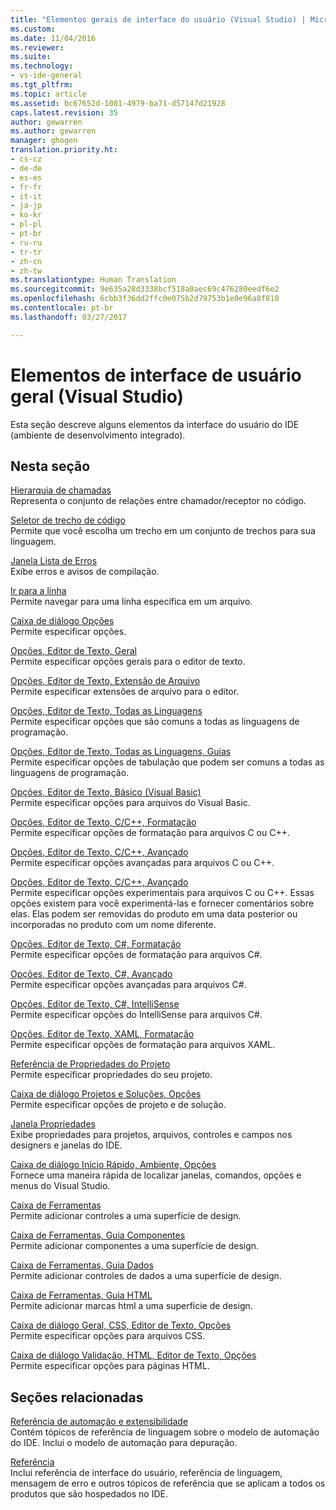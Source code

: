 ```yaml
---
title: "Elementos gerais de interface do usuário (Visual Studio) | Microsoft Docs"
ms.custom: 
ms.date: 11/04/2016
ms.reviewer: 
ms.suite: 
ms.technology:
- vs-ide-general
ms.tgt_pltfrm: 
ms.topic: article
ms.assetid: bc67652d-1001-4979-ba71-d57147d21928
caps.latest.revision: 35
author: gewarren
ms.author: gewarren
manager: ghogen
translation.priority.ht:
- cs-cz
- de-de
- es-es
- fr-fr
- it-it
- ja-jp
- ko-kr
- pl-pl
- pt-br
- ru-ru
- tr-tr
- zh-cn
- zh-tw
ms.translationtype: Human Translation
ms.sourcegitcommit: 9e635a28d3338bcf518a0aec69c476280eedf6e2
ms.openlocfilehash: 6cbb3f36dd2ffc0e075b2d79753b1e0e96a8f810
ms.contentlocale: pt-br
ms.lasthandoff: 03/27/2017

---
```

# <a name="general-user-interface-elements-visual-studio"></a>Elementos de interface de usuário geral (Visual Studio)
Esta seção descreve alguns elementos da interface do usuário do IDE (ambiente de desenvolvimento integrado).  
  
## <a name="in-this-section"></a>Nesta seção  
 [Hierarquia de chamadas](../../ide/reference/call-hierarchy.md)  
 Representa o conjunto de relações entre chamador/receptor no código.  
  
 [Seletor de trecho de código](../../ide/reference/code-snippet-picker.md)  
 Permite que você escolha um trecho em um conjunto de trechos para sua linguagem.  
  
 [Janela Lista de Erros](../../ide/reference/error-list-window.md)  
 Exibe erros e avisos de compilação.  
  
 [Ir para a linha](../../ide/reference/go-to-line.md)  
 Permite navegar para uma linha específica em um arquivo.  
  
 [Caixa de diálogo Opções](../../ide/reference/options-dialog-box-visual-studio.md)  
 Permite especificar opções.  
  
 [Opções, Editor de Texto, Geral](../../ide/reference/options-text-editor-general.md)  
 Permite especificar opções gerais para o editor de texto.  
  
 [Opções, Editor de Texto, Extensão de Arquivo](../../ide/reference/options-text-editor-file-extension.md)  
 Permite especificar extensões de arquivo para o editor.  
  
 [Opções, Editor de Texto, Todas as Linguagens](../../ide/reference/options-text-editor-all-languages.md)  
 Permite especificar opções que são comuns a todas as linguagens de programação.  
  
 [Opções, Editor de Texto, Todas as Linguagens, Guias](../../ide/reference/options-text-editor-all-languages-tabs.md)  
 Permite especificar opções de tabulação que podem ser comuns a todas as linguagens de programação.  
  
 [Opções, Editor de Texto, Básico (Visual Basic)](../../ide/reference/options-text-editor-basic-visual-basic.md)  
 Permite especificar opções para arquivos do Visual Basic.  
  
 [Opções, Editor de Texto, C/C++, Formatação](../../ide/reference/options-text-editor-c-cpp-formatting.md)  
 Permite especificar opções de formatação para arquivos C ou C++.  
  
 [Opções, Editor de Texto, C/C++, Avançado](../../ide/reference/options-text-editor-c-cpp-advanced.md)  
 Permite especificar opções avançadas para arquivos C ou C++.  

[Opções, Editor de Texto, C/C++, Avançado](../../ide/reference/options-text-editor-c-cpp-experimental.md)  
 Permite especificar opções experimentais para arquivos C ou C++. Essas opções existem para você experimentá-las e fornecer comentários sobre elas. Elas podem ser removidas do produto em uma data posterior ou incorporadas no produto com um nome diferente. 
  
 [Opções, Editor de Texto, C#, Formatação](../../ide/reference/options-text-editor-csharp-formatting.md)  
 Permite especificar opções de formatação para arquivos C#.  
  
 [Opções, Editor de Texto, C#, Avançado](../../ide/reference/options-text-editor-csharp-advanced.md)  
 Permite especificar opções avançadas para arquivos C#.  
  
 [Opções, Editor de Texto, C#, IntelliSense](../../ide/reference/options-text-editor-csharp-intellisense.md)  
 Permite especificar opções do IntelliSense para arquivos C#.  
  
 [Opções, Editor de Texto, XAML, Formatação](../../ide/reference/options-text-editor-xaml-formatting.md)  
 Permite especificar opções de formatação para arquivos XAML.  
  
 [Referência de Propriedades do Projeto](../../ide/reference/project-properties-reference.md)  
 Permite especificar propriedades do seu projeto.  
  
 [Caixa de diálogo Projetos e Soluções, Opções](../../ide/reference/projects-and-solutions-options-dialog-box.md)  
 Permite especificar opções de projeto e de solução.  
  
 [Janela Propriedades](../../ide/reference/properties-window.md)  
 Exibe propriedades para projetos, arquivos, controles e campos nos designers e janelas do IDE.  
  
 [Caixa de diálogo Início Rápido, Ambiente, Opções](../../ide/reference/quick-launch-environment-options-dialog-box.md)  
 Fornece uma maneira rápida de localizar janelas, comandos, opções e menus do Visual Studio.  
  
 [Caixa de Ferramentas](../../ide/reference/toolbox.md)  
 Permite adicionar controles a uma superfície de design.  
  
 [Caixa de Ferramentas, Guia Componentes](../../ide/reference/toolbox-components-tab.md)  
 Permite adicionar componentes a uma superfície de design.  
  
 [Caixa de Ferramentas, Guia Dados](../../ide/reference/toolbox-data-tab.md)  
 Permite adicionar controles de dados a uma superfície de design.  
  
 [Caixa de Ferramentas, Guia HTML](../../ide/reference/toolbox-html-tab.md)  
 Permite adicionar marcas html a uma superfície de design.  
  
 [Caixa de diálogo Geral, CSS, Editor de Texto, Opções](http://msdn.microsoft.com/Library/b33a7617-e69d-4a11-938e-2e218a34a10c)  
 Permite especificar opções para arquivos CSS.  
  
 [Caixa de diálogo Validação, HTML, Editor de Texto, Opções](http://msdn.microsoft.com/Library/9c24ecfe-263e-4bf1-88de-d01be3992863)  
 Permite especificar opções para páginas HTML.  
  
## <a name="related-sections"></a>Seções relacionadas  
 [Referência de automação e extensibilidade](http://msdn.microsoft.com/Library/93112562-db21-4188-9383-ed19ad79bddf)  
 Contém tópicos de referência de linguagem sobre o modelo de automação do IDE. Inclui o modelo de automação para depuração.  
  
 [Referência](../../ide/reference/visual-studio-reference.md)  
 Inclui referência de interface do usuário, referência de linguagem, mensagem de erro e outros tópicos de referência que se aplicam a todos os produtos que são hospedados no IDE.
